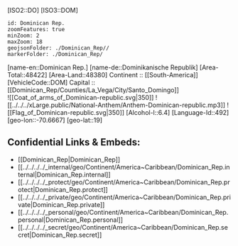 ﻿---
confidential: public
isDeleted: false
location:
- 19
- -70.6667
SpocWebEntityId: 26882
tags:
- geo/Country
type: Country
---

[ISO2::DO]
[ISO3::DOM]

```leaflet
id: Dominican Rep.
zoomFeatures: true 
minZoom: 2 
maxZoom: 18
geojsonFolder: ./Dominican_Rep//
markerFolder: ./Dominican_Rep/
```

[name-en::Dominican Rep.]
[name-de::Dominikanische Republik]
[Area-Total::48422]
[Area-Land::48380]
Continent :: [[South-America]]  
[VehicleCode::DOM]
Capital :: [[Dominican_Rep/Counties/La_Vega/City/Santo_Domingo]]  
![[Coat_of_arms_of_Dominican-republic.svg|350]]
![[../../../xLarge.public/National-Anthem/Anthem-Dominican-republic.mp3]]
![[Flag_of_Dominican-republic.svg|350]]
[Alcohol-l::6.4]
[Language-Id::492]
[geo-lon::-70.6667]
[geo-lat::19]



## Confidential Links & Embeds: 
- [[Dominican_Rep|Dominican_Rep]] 
- [[../../../../_internal/geo/Continent/America~Caribbean/Dominican_Rep.internal|Dominican_Rep.internal]] 
- [[../../../../_protect/geo/Continent/America~Caribbean/Dominican_Rep.protect|Dominican_Rep.protect]] 
- [[../../../../_private/geo/Continent/America~Caribbean/Dominican_Rep.private|Dominican_Rep.private]] 
- [[../../../../_personal/geo/Continent/America~Caribbean/Dominican_Rep.personal|Dominican_Rep.personal]] 
- [[../../../../_secret/geo/Continent/America~Caribbean/Dominican_Rep.secret|Dominican_Rep.secret]] 
